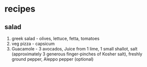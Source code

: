 recipes
=======

salad
-----

 1. greek salad - olives, lettuce, fetta, tomatoes
 2. veg pizza - capsicum
 3. Guacamole - 3 avocados, Juice from 1 lime, 1 small shallot, salt (approximately 3 generous finger-pinches of Kosher salt), freshly ground pepper, Aleppo pepper (optional)
